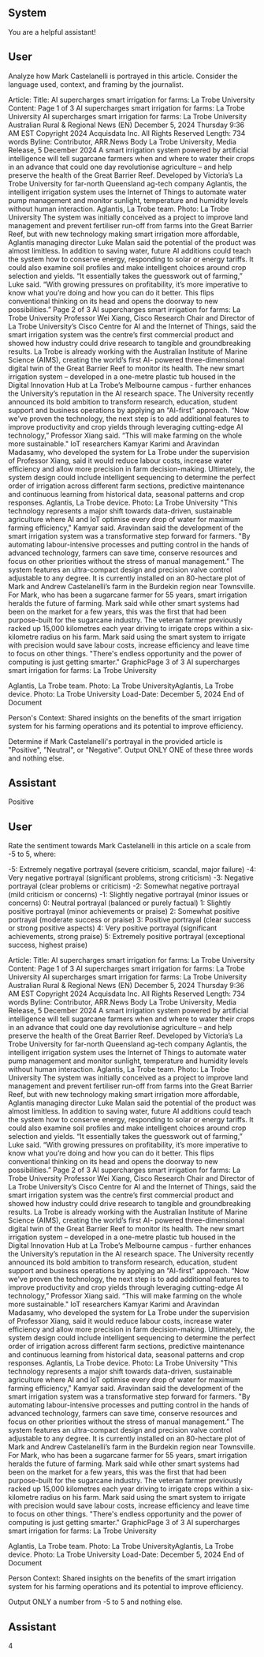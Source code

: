 ## System

You are a helpful assistant!

## User


Analyze how Mark Castelanelli is portrayed in this article. Consider the language used, context, and framing by the journalist.

Article:
Title: AI supercharges smart irrigation for farms: La Trobe University
Content: Page 1 of 3
AI supercharges smart irrigation for farms: La Trobe University
AI supercharges smart irrigation for farms: La Trobe University
Australian Rural & Regional News (EN)
December 5, 2024 Thursday 9:36 AM EST
Copyright 2024 Acquisdata Inc. All Rights Reserved
Length: 734 words
Byline: Contributor,
ARR.News
Body
La Trobe University, Media Release, 5 December 2024
A smart irrigation system powered by artificial intelligence will tell sugarcane farmers when and where to water their 
crops in an advance that could one day revolutionise agriculture – and help preserve the health of the Great Barrier 
Reef.
Developed by Victoria’s La Trobe University for far-north Queensland ag-tech company Aglantis, the intelligent 
irrigation system uses the Internet of Things to automate water pump management and monitor sunlight, 
temperature and humidity levels without human interaction.
Aglantis, La Trobe team. Photo: La Trobe University
The system was initially conceived as a project to improve land management and prevent fertiliser run-off from 
farms into the Great Barrier Reef, but with new technology making smart irrigation more affordable, Aglantis 
managing director Luke Malan said the potential of the product was almost limitless.
In addition to saving water, future AI additions could teach the system how to conserve energy, responding to solar 
or energy tariffs. It could also examine soil profiles and make intelligent choices around crop selection and yields.
“It essentially takes the guesswork out of farming,” Luke said. “With growing pressures on profitability, it’s more 
imperative to know what you’re doing and how you can do it better. This flips conventional thinking on its head and 
opens the doorway to new possibilities.”
Page 2 of 3
AI supercharges smart irrigation for farms: La Trobe University
Professor Wei Xiang, Cisco Research Chair and Director of La Trobe University’s Cisco Centre for AI and the 
Internet of Things, said the smart irrigation system was the centre’s first commercial product and showed how 
industry could drive research to tangible and groundbreaking results.
La Trobe is already working with the Australian Institute of Marine Science (AIMS), creating the world’s first AI-
powered three-dimensional digital twin of the Great Barrier Reef to monitor its health.
The new smart irrigation system – developed in a one-metre plastic tub housed in the Digital Innovation Hub at La 
Trobe’s Melbourne campus - further enhances the University’s reputation in the AI research space.
The University recently announced its bold ambition to transform research, education, student support and business 
operations by applying an “AI-first” approach.
“Now we've proven the technology, the next step is to add additional features to improve productivity and crop 
yields through leveraging cutting-edge AI technology,” Professor Xiang said. “This will make farming on the whole 
more sustainable."
IoT researchers Kamyar Karimi and Aravindan Madasamy, who developed the system for La Trobe under the 
supervision of Professor Xiang, said it would reduce labour costs, increase water efficiency and allow more 
precision in farm decision-making.
Ultimately, the system design could include intelligent sequencing to determine the perfect order of irrigation across 
different farm sections, predictive maintenance and continuous learning from historical data, seasonal patterns and 
crop responses.
Aglantis, La Trobe device. Photo: La Trobe University
"This technology represents a major shift towards data-driven, sustainable agriculture where AI and IoT optimise 
every drop of water for maximum farming efficiency," Kamyar said.
Aravindan said the development of the smart irrigation system was a transformative step forward for farmers.
"By automating labour-intensive processes and putting control in the hands of advanced technology, farmers can 
save time, conserve resources and focus on other priorities without the stress of manual management.”
The system features an ultra-compact design and precision valve control adjustable to any degree.
It is currently installed on an 80-hectare plot of Mark and Andrew Castelanelli’s farm in the Burdekin region near 
Townsville.
For Mark, who has been a sugarcane farmer for 55 years, smart irrigation heralds the future of farming.
Mark said while other smart systems had been on the market for a few years, this was the first that had been 
purpose-built for the sugarcane industry.
The veteran farmer previously racked up 15,000 kilometres each year driving to irrigate crops within a six-kilometre 
radius on his farm.
Mark said using the smart system to irrigate with precision would save labour costs, increase efficiency and leave 
time to focus on other things.
"There's endless opportunity and the power of computing is just getting smarter."
GraphicPage 3 of 3
AI supercharges smart irrigation for farms: La Trobe University
 
Aglantis, La Trobe team. Photo: La Trobe UniversityAglantis, La Trobe device. Photo: La Trobe University
Load-Date: December 5, 2024
End of Document

Person's Context: Shared insights on the benefits of the smart irrigation system for his farming operations and its potential to improve efficiency.

Determine if Mark Castelanelli's portrayal in the provided article is "Positive", "Neutral", or "Negative".
Output ONLY ONE of these three words and nothing else.


## Assistant

Positive

## User


Rate the sentiment towards Mark Castelanelli in this article on a scale from -5 to 5, where:

-5: Extremely negative portrayal (severe criticism, scandal, major failure)
-4: Very negative portrayal (significant problems, strong criticism)
-3: Negative portrayal (clear problems or criticism)
-2: Somewhat negative portrayal (mild criticism or concerns)
-1: Slightly negative portrayal (minor issues or concerns)
0: Neutral portrayal (balanced or purely factual)
1: Slightly positive portrayal (minor achievements or praise)
2: Somewhat positive portrayal (moderate success or praise)
3: Positive portrayal (clear success or strong positive aspects)
4: Very positive portrayal (significant achievements, strong praise)
5: Extremely positive portrayal (exceptional success, highest praise)

Article:
Title: AI supercharges smart irrigation for farms: La Trobe University
Content: Page 1 of 3
AI supercharges smart irrigation for farms: La Trobe University
AI supercharges smart irrigation for farms: La Trobe University
Australian Rural & Regional News (EN)
December 5, 2024 Thursday 9:36 AM EST
Copyright 2024 Acquisdata Inc. All Rights Reserved
Length: 734 words
Byline: Contributor,
ARR.News
Body
La Trobe University, Media Release, 5 December 2024
A smart irrigation system powered by artificial intelligence will tell sugarcane farmers when and where to water their 
crops in an advance that could one day revolutionise agriculture – and help preserve the health of the Great Barrier 
Reef.
Developed by Victoria’s La Trobe University for far-north Queensland ag-tech company Aglantis, the intelligent 
irrigation system uses the Internet of Things to automate water pump management and monitor sunlight, 
temperature and humidity levels without human interaction.
Aglantis, La Trobe team. Photo: La Trobe University
The system was initially conceived as a project to improve land management and prevent fertiliser run-off from 
farms into the Great Barrier Reef, but with new technology making smart irrigation more affordable, Aglantis 
managing director Luke Malan said the potential of the product was almost limitless.
In addition to saving water, future AI additions could teach the system how to conserve energy, responding to solar 
or energy tariffs. It could also examine soil profiles and make intelligent choices around crop selection and yields.
“It essentially takes the guesswork out of farming,” Luke said. “With growing pressures on profitability, it’s more 
imperative to know what you’re doing and how you can do it better. This flips conventional thinking on its head and 
opens the doorway to new possibilities.”
Page 2 of 3
AI supercharges smart irrigation for farms: La Trobe University
Professor Wei Xiang, Cisco Research Chair and Director of La Trobe University’s Cisco Centre for AI and the 
Internet of Things, said the smart irrigation system was the centre’s first commercial product and showed how 
industry could drive research to tangible and groundbreaking results.
La Trobe is already working with the Australian Institute of Marine Science (AIMS), creating the world’s first AI-
powered three-dimensional digital twin of the Great Barrier Reef to monitor its health.
The new smart irrigation system – developed in a one-metre plastic tub housed in the Digital Innovation Hub at La 
Trobe’s Melbourne campus - further enhances the University’s reputation in the AI research space.
The University recently announced its bold ambition to transform research, education, student support and business 
operations by applying an “AI-first” approach.
“Now we've proven the technology, the next step is to add additional features to improve productivity and crop 
yields through leveraging cutting-edge AI technology,” Professor Xiang said. “This will make farming on the whole 
more sustainable."
IoT researchers Kamyar Karimi and Aravindan Madasamy, who developed the system for La Trobe under the 
supervision of Professor Xiang, said it would reduce labour costs, increase water efficiency and allow more 
precision in farm decision-making.
Ultimately, the system design could include intelligent sequencing to determine the perfect order of irrigation across 
different farm sections, predictive maintenance and continuous learning from historical data, seasonal patterns and 
crop responses.
Aglantis, La Trobe device. Photo: La Trobe University
"This technology represents a major shift towards data-driven, sustainable agriculture where AI and IoT optimise 
every drop of water for maximum farming efficiency," Kamyar said.
Aravindan said the development of the smart irrigation system was a transformative step forward for farmers.
"By automating labour-intensive processes and putting control in the hands of advanced technology, farmers can 
save time, conserve resources and focus on other priorities without the stress of manual management.”
The system features an ultra-compact design and precision valve control adjustable to any degree.
It is currently installed on an 80-hectare plot of Mark and Andrew Castelanelli’s farm in the Burdekin region near 
Townsville.
For Mark, who has been a sugarcane farmer for 55 years, smart irrigation heralds the future of farming.
Mark said while other smart systems had been on the market for a few years, this was the first that had been 
purpose-built for the sugarcane industry.
The veteran farmer previously racked up 15,000 kilometres each year driving to irrigate crops within a six-kilometre 
radius on his farm.
Mark said using the smart system to irrigate with precision would save labour costs, increase efficiency and leave 
time to focus on other things.
"There's endless opportunity and the power of computing is just getting smarter."
GraphicPage 3 of 3
AI supercharges smart irrigation for farms: La Trobe University
 
Aglantis, La Trobe team. Photo: La Trobe UniversityAglantis, La Trobe device. Photo: La Trobe University
Load-Date: December 5, 2024
End of Document

Person Context: Shared insights on the benefits of the smart irrigation system for his farming operations and its potential to improve efficiency.

Output ONLY a number from -5 to 5 and nothing else.


## Assistant

4

